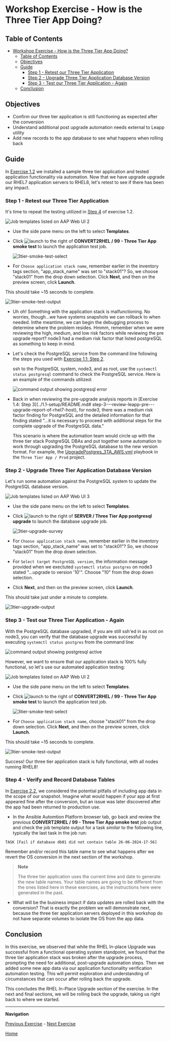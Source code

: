 # Workshop Exercise - How is the Three Tier App Doing?

## Table of Contents

- [Workshop Exercise - How is the Three Tier App Doing?](#workshop-exercise---how-is-the-three-tier-app-doing)
  - [Table of Contents](#table-of-contents)
  - [Objectives](#objectives)
  - [Guide](#guide)
    - [Step 1 - Retest our Three Tier Application](#step-1---retest-our-three-tier-application)
    - [Step 2 - Upgrade Three Tier Application Database Version](#step-2---upgrade-three-tier-application-database-version)
    - [Step 3 - Test our Three Tier Application - Again](#step-3---test-our-three-tier-application---again)
  - [Conclusion](#conclusion)

## Objectives

* Confirm our three tier application is still functioning as expected after the conversion
* Understand additional post upgrade automation needs external to Leapp utility
* Add new records to the app database to see what happens when rolling back

## Guide

In [Exercise 1.2](../1.2-three-tier-app/README.md) we installed a sample three tier application and tested application functionality via automation. Now that we have upgrade upgrade our RHEL7 application servers to RHEL8, let's retest to see if there has been any impact.

### Step 1 - Retest our Three Tier Application

It's time to repeat the testing utilized in [Step 4](../1.2-three-tier-app/README.md#step-4---smoke-test-three-tier-application) of exercise 1.2.

  ![Job templates listed on AAP Web UI 2](images/aap_templates_2.png)

- Use the side pane menu on the left to select **Templates**.

- Click ![launch](images/convert2rhel-aap2-launch.png) to the right of **CONVERT2RHEL / 99 - Three Tier App smoke test** to launch the application test job.

  ![3tier-smoke-test-select](images/convert2rhel-3tier-smoke-select.png)

- For `Choose application stack name`, remember earlier in the inventory tags section, "app_stack_name" was set to "stack01"? So, we choose "stack01" from the drop down selection. Click **Next**, and then on the preview screen, click **Launch**.

This should take ~15 seconds to complete.

  ![3tier-smoke-test-output](images/rhel8_smoke_test_output_01.png)

- Uh oh! Something with the application stack is malfunctioning. No worries, though...we have systems snapshots we can rollback to when needed. Inthe meantime, we can begin the debugging process to determine where the problem resides. Hmmm, remember when we were reviewing the high, medium, and low risk factors while reviewing the pre upgrade report? node3 had a medium risk factor that listed postgreSQL as something to keep in mind.

- Let's check the PostgreSQL service from the command line following the steps you used with [Exercise 1.1: Step 2](../1.1-setup/README.md#step-2---open-a-terminal-session).

  ssh to the PostgreSQL system, node3, and as root, use the `systemctl status postgresql` command to check the PostgreSQL service. Here is an example of the commands utilized:

  ![command output showing postgresql error](images/postgresql_commands.png)

- Back in when reviewing the pre-upgrade analysis reports in [Exercise 1.4: Step 3](../1.1-setup/README.md# step-3---review-leapp-pre---upgrade-report-of-rhel7-host), for node3, there was a medium risk factor finding for PostgreSQL and the detailed information for that finding stated "...it is necessary to proceed with additional steps for the complete upgrade of the PostgreSQL data."

  This scenario is where the automation team would circle up with the three tier stack PostgreSQL DBAs and put together some automation to work through upgrading the PostgreSQL database to the new version format. For example, the [UpgradePostgres_3TA_AWS.yml](https://github.com/heatmiser/ansible-3tier-app/blob/production/UpgradePostgres_3TA_AWS.yml) playbook in the `Three Tier App / Prod` project.

### Step 2 - Upgrade Three Tier Application Database Version

Let's run some automation against the PostgreSQL system to update the PostgreSQL database version.

  ![Job templates listed on AAP Web UI 3](images/aap_templates_3.png)

- Use the side pane menu on the left to select **Templates**.

- Click ![launch](images/convert2rhel-aap2-launch.png) to the right of **SERVER / Three Tier App postgresql upgrade** to launch the database upgrade job.

  ![3tier-upgrade-survey](images/convert2rhel-3tier-upgrade-survey.png)

- For `Choose application stack name`, remember earlier in the inventory tags section, "app_stack_name" was set to "stack01"? So, we choose "stack01" from the drop down selection.

- For `Select target PostgreSQL version`, the information message provided when we exectuted `systemctl status postgres` on node3 stated "...upgrade to version '10'". Choose "10" from the drop down selection.

- Click **Next**, and then on the preview screen, click **Launch**.

This should take just under a minute to complete.

  ![3tier-upgrade-output](images/convert2rhel-3tier-upgrade-output.png)

### Step 3 - Test our Three Tier Application - Again

With the PostgreSQL database upgraded, if you are still ssh'ed in as root on node3, you can verify that the database upgrade was successful by executing `systemctl status postgres` from the command line:

  ![command output showing postgresql active](images/postgresql_active.png)

However, we want to ensure that our application stack is 100% fully functional, so let's use our automated application testing:

  ![Job templates listed on AAP Web UI 2](images/aap_templates_2.png)

- Use the side pane menu on the left to select **Templates**.

- Click ![launch](images/convert2rhel-aap2-launch.png) to the right of **CONVERT2RHEL / 99 - Three Tier App smoke test** to launch the application test job.

  ![3tier-smoke-test-select](images/convert2rhel-3tier-smoke-select.png)

- For `Choose application stack name`, choose "stack01" from the drop down selection. Click **Next**, and then on the preview screen, click **Launch**.

This should take ~15 seconds to complete.

  ![3tier-smoke-test-output](images/rhel8_smoke_test_output_02.png)

Success! Our three tier application stack is fully functional, with all nodes running RHEL8!

### Step 4 - Verify and Record Database Tables

In [Exercise 2.2](../2.2-snapshots/README.md), we considered the potential pitfalls of including app data in the scope of our snapshot. Imagine what would happen if your app at first appeared fine after the conversion, but an issue was later discovered after the app had been returned to production use.

- In the Ansible Automtion Platform browser tab, go back and review the previous **CONVERT2RHEL / 99 - Three Tier App smoke test** job output and check the job template output for a task _similar_ to the following line, typically the last task in the job run:

`TASK [Fail if database db01 did not contain table 26-06-2024-17-56]`

Remember and/or record this table name to see what happens after we revert the OS conversion in the next section of the workshop.

> **Note**
  >
  > The three tier application uses the current time and date to generate the new table names. Your table names are going to be different from the ones listed here in these exercises, as the instructions here were generated in the past.

- What will be the business impact if data updates are rolled back with the conversion? That is exactly the problem we will demonstrate next, because the three tier application servers deployed in this workshop do not have separate volumes to isolate the OS from the app data.

## Conclusion

In this exercise, we observed that while the RHEL In-place Upgrade was successful from a functional operating system standpoint, we found that the three tier application stack was broken after the upgrade process, prompting the need for additional, post-upgrade automation steps. Then we added some new app data via our application functionality verification automation testing. This will permit exploration and understanding of circumstances that can occur after rolling back the upgrade.

This concludes the RHEL In-Place Upgrade section of the exercise. In the next and final sections, we will be rolling back the upgrade, taking us right back to where we started.

---

**Navigation**

[Previous Exercise](../2.3-check-upg/README.md) - [Next Exercise](../3.1-error-condition/README.md)

[Home](../README.md)

